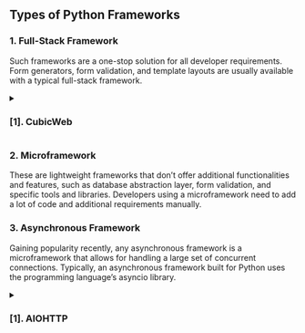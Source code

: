## Types of Python Frameworks
### 1. Full-Stack Framework

Such frameworks are a one-stop solution for all developer requirements. Form generators, form validation, and template layouts are usually available with a typical full-stack framework.

<details><summary> <h3>[1]. CubicWeb</h3></summary>  
 - ### 1 CubicWeb

Developed and curated by Logilab, CubicWeb is a free-to-use, semantic, open-source, Python-based web framework. Based on the data model, CubicWeb requires to have the same defined in order to develop a functional application. Unlike other popular Python frameworks that use separate views and models, CubicWeb makes use of cube. Multiple cubes are then joined together for creating an instance with the help of a database, a web server, and some configuration files. 
   - ### Key highlights:-

      -OWL (Web Ontology Language) and RDF (Resource Description Framework) support
      -Reusable components
      -Security workflows
      -Simplifies data-related queries with RQL (Relational Query Language) embedding
      -Support for multiple databases.
</details>



### 2. Microframework

These are lightweight frameworks that don’t offer additional functionalities and features, such as database abstraction layer, form validation, and specific tools and libraries. Developers using a microframework need to add a lot of code and additional requirements manually.

### 3. Asynchronous Framework

Gaining popularity recently, any asynchronous framework is a microframework that allows for handling a large set of concurrent connections. Typically, an asynchronous framework built for Python uses the programming language’s asyncio library.

<details><summary><h3>[1]. AIOHTTP</h3></summary>
 AIOHTTP is a Python framework that relies heavily on Python 3.5+ features, such as async & awaits. The Python framework makes use of Python’s asyncio library, and is hence an asynchronous framework. In addition to being a server web framework, AIOHTTP can also serve as a client framework. It provides a request object and router to enable the redirection of queries to functions developed to handle the same.

   -Key highlights:-

    - Allows effectively building the views
    - Middlewares support
    -Pluggable routing
    -Signals
    -Supports both Client WebSockets and Server WebSockets without the Callback Hell
</details>
